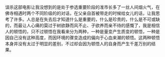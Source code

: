 误杀这部电影让我没想到的是处于参选重要阶段的准市长多了一丝人间烟火气，在佛寺相遇时两个不同阶级的的对话，在父亲自首被带走的时候给女儿的话，让我思考了许多。人总是在失去后才知道什么是重要的，什么是珍贵的，什么是不可或缺的，而最让人心痛的莫过于树欲静而风不止、子欲养而亲不待的感慨了，我是相信人的顿悟的，只不过顿悟在我看来分为两种，一种是量变产生质变的顿悟，一种是因自己没有这种高度，而因环境的骤变造成的偏向于心血来潮的顿悟。这两种顿悟本身并没有太过于明显的差别，不过却会因为顿悟人的自身而产生千差万别的结果。

